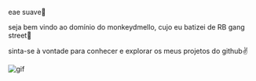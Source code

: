 eae suave🤙

seja bem vindo ao domínio do monkeydmello, cujo eu batizei de RB gang street🙅

sinta-se à vontade para conhecer e explorar os meus projetos do github✌️


![gif](https://media.tenor.com/IkETK1qP31IAAAAC/receba-luva-de-pedreiro.gif)
